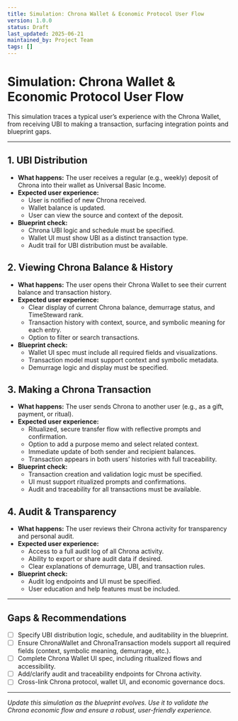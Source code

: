 ```yaml
---
title: Simulation: Chrona Wallet & Economic Protocol User Flow
version: 1.0.0
status: Draft
last_updated: 2025-06-21
maintained_by: Project Team
tags: []
---
```


# Simulation: Chrona Wallet & Economic Protocol User Flow

This simulation traces a typical user’s experience with the Chrona Wallet, from receiving UBI to making a transaction, surfacing integration points and blueprint gaps.

---

## 1. UBI Distribution
- **What happens:** The user receives a regular (e.g., weekly) deposit of Chrona into their wallet as Universal Basic Income.
- **Expected user experience:**
  - User is notified of new Chrona received.
  - Wallet balance is updated.
  - User can view the source and context of the deposit.
- **Blueprint check:**
  - Chrona UBI logic and schedule must be specified.
  - Wallet UI must show UBI as a distinct transaction type.
  - Audit trail for UBI distribution must be available.

## 2. Viewing Chrona Balance & History
- **What happens:** The user opens their Chrona Wallet to see their current balance and transaction history.
- **Expected user experience:**
  - Clear display of current Chrona balance, demurrage status, and TimeSteward rank.
  - Transaction history with context, source, and symbolic meaning for each entry.
  - Option to filter or search transactions.
- **Blueprint check:**
  - Wallet UI spec must include all required fields and visualizations.
  - Transaction model must support context and symbolic metadata.
  - Demurrage logic and display must be specified.

## 3. Making a Chrona Transaction
- **What happens:** The user sends Chrona to another user (e.g., as a gift, payment, or ritual).
- **Expected user experience:**
  - Ritualized, secure transfer flow with reflective prompts and confirmation.
  - Option to add a purpose memo and select related context.
  - Immediate update of both sender and recipient balances.
  - Transaction appears in both users’ histories with full traceability.
- **Blueprint check:**
  - Transaction creation and validation logic must be specified.
  - UI must support ritualized prompts and confirmations.
  - Audit and traceability for all transactions must be available.

## 4. Audit & Transparency
- **What happens:** The user reviews their Chrona activity for transparency and personal audit.
- **Expected user experience:**
  - Access to a full audit log of all Chrona activity.
  - Ability to export or share audit data if desired.
  - Clear explanations of demurrage, UBI, and transaction rules.
- **Blueprint check:**
  - Audit log endpoints and UI must be specified.
  - User education and help features must be included.

---

## Gaps & Recommendations
- [ ] Specify UBI distribution logic, schedule, and auditability in the blueprint.
- [ ] Ensure ChronaWallet and ChronaTransaction models support all required fields (context, symbolic meaning, demurrage, etc.).
- [ ] Complete Chrona Wallet UI spec, including ritualized flows and accessibility.
- [ ] Add/clarify audit and traceability endpoints for Chrona activity.
- [ ] Cross-link Chrona protocol, wallet UI, and economic governance docs.

---

*Update this simulation as the blueprint evolves. Use it to validate the Chrona economic flow and ensure a robust, user-friendly experience.*
